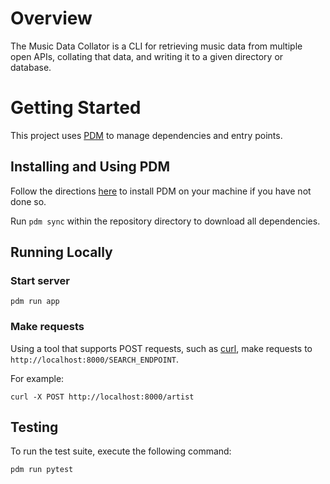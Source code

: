 # Overview
The Music Data Collator is a CLI for retrieving music data from multiple open APIs, collating that data, and writing it to a given directory or database.
# Getting Started
This project uses [PDM](https://pdm-project.org/latest/#installation) to manage dependencies and entry points.
## Installing and Using PDM
Follow the directions [here](https://pdm-project.org/latest/) to install PDM on your machine if you have not done so.

Run `pdm sync` within the repository directory to download all dependencies.

## Running Locally
### Start server
```
pdm run app
```

### Make requests
Using a tool that supports POST requests, such as [curl](https://curl.se/docs/manpage.html), make requests to `http://localhost:8000/SEARCH_ENDPOINT`.

For example:
```
curl -X POST http://localhost:8000/artist
```

## Testing
To run the test suite, execute the following command:
```
pdm run pytest
```

<!-- TODO: Add back when docker setup with new server
## Building and Running with Docker

### Building the Image
`docker build -t crate_digger .`

### Running the Image
`docker run -p 8000:8000 crate_digger`
-->
